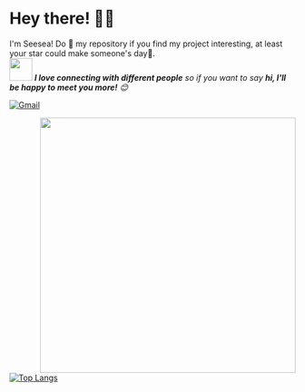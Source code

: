 <!-- Greeting -->
# Hey there! :wave::smiley:

<!--Introduction -->
I'm Seesea! Do :star2: my repository if you find my project interesting, at least your star could make someone's day:pray:.
<br>
<img src="https://media.giphy.com/media/LnQjpWaON8nhr21vNW/giphy.gif" width="40"> <em><b>I love connecting with different people</b> so if you want to say <b>hi, I'll be happy to meet you more!</b> :blush:</em>

<!-- Your badges -->
[![Gmail](https://img.shields.io/badge/-Sencc-c14438?style=flat&logo=Gmail&logoColor=white)](mailto:1176927355@qq.com)

<img width="450" height="auto" align="right" alt="" src="https://github-readme-stats.vercel.app/api?username=Sencc">
<!-- ![Dusai's GitHub stats](https://github-readme-stats.vercel.app/api?username=Sencc) -->

[![Top Langs](https://github-readme-stats.vercel.app/api/top-langs/?username=Sencc&layout=compact)](https://github.com/anuraghazra/github-readme-stats)
